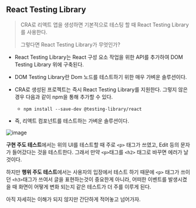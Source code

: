 ## React Testing Library

> CRA로 리액트 앱을 생성하면 기본적으로 테스팅 할 때 React Testing Library를 사용한다. 
>
> 그렇다면 React Testing Library가 무엇인가?



- React Testing Library는 React 구성 요소 작업을 위한 API를 추가하여 DOM Testing Library 위에 구축된다. 
- DOM Testing Library란 Dom 노드를 테스트하기 위한 매우 가벼운 솔루션이다. 
- CRA로 생성된 프로젝트는 즉시 React Testing Library를 지원한다. 그렇지 않은 경우 다음과 같이 npm을 통해 추가할 수 있다.
  - `npm install --save-dev @testing-library/react`



- 즉, 리액트 컴포넌트를 테스트하는 가벼운 솔루션이다. 



![image](https://user-images.githubusercontent.com/51367622/152647229-9d385618-4453-44e6-92d1-d00e3e08f78c.png)

**구현 주도 테스트**에서는 위의 UI를 테스트할 때 주로 `<p>` 태그가 쓰였고, Edit 등의 문자가 들어갔다는 것을 테스트한다. 그래서 만약 `<p>`태그를 `<h2>` 태그로 바꾸면 에러가 날 것이다. 



하지만 **행위 주도 테스트**에서는 사용자의 입장에서 테스트 하기 때문에 `<p>` 태그가 쓰이던 `<h3>`태그가 쓰여서 글을 표현하는것이 중요한게 아니라, 어떠한 이벤트를 발생시켰을 때 화면이 어떻게 변화 되는지 같은 테스트가 더 주를 이루게 된다. 



아직 자세히는 이해가 되지 않지만 간단하게 적어놓고 넘어가자.

